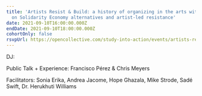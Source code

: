 ```yaml
---
title: 'Artists Resist & Build: a history of organizing in the arts with a focus
  on Solidarity Economy alternatives and artist-led resistance'
date: 2021-09-10T16:00:00.000Z
endDate: 2021-09-10T18:00:00.000Z
cohortOnly: false
rsvpUrl: https://opencollective.com/study-into-action/events/artists-resist-and-build-8f201d05
---
```


DJ:

Public Talk + Experience: Francisco Pérez & Chris Meyers

Facilitators: Sonia Erika, Andrea Jacome, Hope Ghazala, Mike Strode, Sadé Swift, Dr. Herukhuti Williams
